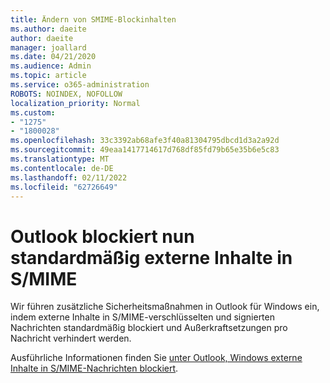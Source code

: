 ```yaml
---
title: Ändern von SMIME-Blockinhalten
ms.author: daeite
author: daeite
manager: joallard
ms.date: 04/21/2020
ms.audience: Admin
ms.topic: article
ms.service: o365-administration
ROBOTS: NOINDEX, NOFOLLOW
localization_priority: Normal
ms.custom:
- "1275"
- "1800028"
ms.openlocfilehash: 33c3392ab68afe3f40a81304795dbcd1d3a2a92d
ms.sourcegitcommit: 49eaa1417714617d768df85fd79b65e35b6e5c83
ms.translationtype: MT
ms.contentlocale: de-DE
ms.lasthandoff: 02/11/2022
ms.locfileid: "62726649"
---
```

# <a name="outlook-will-now-default-block-external-content-in-smime"></a>Outlook blockiert nun standardmäßig externe Inhalte in S/MIME

Wir führen zusätzliche Sicherheitsmaßnahmen in Outlook für Windows ein, indem externe Inhalte in S/MIME-verschlüsselten und signierten Nachrichten standardmäßig blockiert und Außerkraftsetzungen pro Nachricht verhindert werden.

Ausführliche Informationen finden Sie [unter Outlook, Windows externe Inhalte in S/MIME-Nachrichten blockiert](https://support.office.com/article/2d3a4af1-fe41-475f-a888-fc7b997d112e).